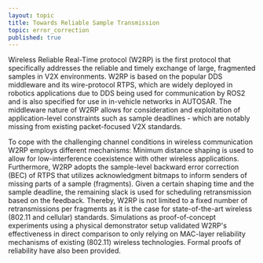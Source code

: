 ```yaml
---
layout: topic
title: Towards Reliable Sample Transmission
topic: error_correction
published: true
---
```


Wireless Reliable Real-Time protocol (W2RP)  is the first protocol that specifically addresses the reliable and timely exchange of large, fragmented samples in V2X environments.
W2RP is based on the popular DDS middleware and its wire-protocol RTPS, which are widely deployed in robotics applications due to DDS being used for communication by ROS2 and is also specified for use in in-vehicle networks in AUTOSAR.
The middleware nature of W2RP allows for consideration and exploitation of application-level constraints such as sample deadlines - which are notably missing from existing packet-focused V2X standards.

To cope with the challenging channel conditions in wireless communication W2RP employs different mechanisms:
Minimum distance shaping is used to allow for low-interference coexistence with other wireless applications.
Furthermore, W2RP adopts the sample-level backward error correction (BEC) of RTPS that utilizes acknowledgment bitmaps to inform senders of missing parts of a sample (fragments).
Given a certain shaping time and the sample deadline, the remaining slack is used for scheduling retransmission based on the feedback.
Thereby, W2RP is not limited to a fixed number of retransmissions per fragments as it is the case for state-of-the-art wireless (802.11 and cellular) standards.
Simulations as proof-of-concept experiments using a physical demonstrator setup validated W2RP's effectiveness in direct comparison to only relying on MAC-layer reliability mechanisms of existing (802.11) wireless technologies.
Formal proofs of reliability have also been provided.